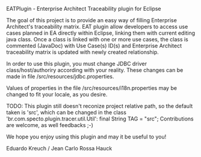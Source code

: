 EATPlugin - Enterprise Architect Traceability plugin for Eclipse

The goal of this project is to provide an easy way of filling Enterprise Architect's traceability matrix.
EAT plugin allow developers to access use cases planned in EA directly within Eclipse, linking them with current editing java class.
Once a class is linked with one or more use cases, the class is commented (JavaDoc) with Use Case(s) ID(s) and Enterprise Architect traceability matrix is updated with newly created relationship.

In order to use this plugin, you must change JDBC driver class/host/authoriry according with your reality.
These changes can be made in file /src/resources/jdbc.properties.

Values of properties in the file /src/resources/i18n.properties may be changed to fit your locale, as you desire.

TODO: This plugin still doesn't reconize project relative path, so the default taken is 'src', which can be changed in the class 'br.com.specto.plugin.tracer.util.Util': final String TAG = "src";
Contributions are welcome, as well feedbacks ;-)

We hope you enjoy using this plugin and may it be useful to you!

Eduardo Kreuch / Jean Carlo Rossa Hauck
